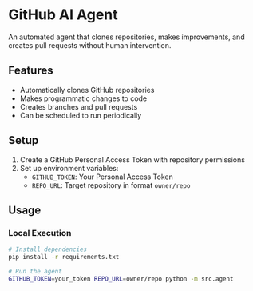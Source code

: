 # GitHub AI Agent

An automated agent that clones repositories, makes improvements, and creates pull requests without human intervention.

## Features

- Automatically clones GitHub repositories
- Makes programmatic changes to code
- Creates branches and pull requests
- Can be scheduled to run periodically

## Setup

1. Create a GitHub Personal Access Token with repository permissions
2. Set up environment variables:
   - `GITHUB_TOKEN`: Your Personal Access Token
   - `REPO_URL`: Target repository in format `owner/repo`

## Usage

### Local Execution

```bash
# Install dependencies
pip install -r requirements.txt

# Run the agent
GITHUB_TOKEN=your_token REPO_URL=owner/repo python -m src.agent
